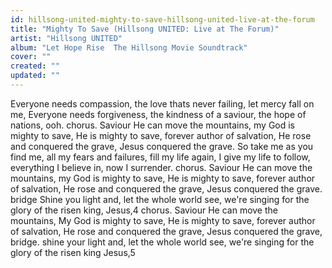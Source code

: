 ```yaml
---
id: hillsong-united-mighty-to-save-hillsong-united-live-at-the-forum
title: "Mighty To Save (Hillsong UNITED: Live at The Forum)"
artist: "Hillsong UNITED"
album: "Let Hope Rise  The Hillsong Movie Soundtrack"
cover: ""
created: ""
updated: ""
---
```


Everyone needs compassion,
the love thats never failing,
let mercy fall on me,
Everyone needs forgiveness,
the kindness of a saviour,
the hope of nations,
ooh.
chorus.
Saviour He can move the mountains,
my God is mighty to save,
He is mighty to save,
forever author of salvation,
He rose and conquered the grave,
Jesus conquered the grave.
So take me as you find me,
all my fears and failures,
fill my life again,
I give my life to follow,
everything I believe in,
now I surrender.
chorus.
Saviour He can move the mountains,
my God is mighty to save,
He is mighty to save,
forever author of salvation,
He rose and conquered the grave,
Jesus conquered the grave.
bridge
Shine you light and,
 let the whole world see,
we're singing for the glory of the risen king,
Jesus,4
chorus.
Saviour He can move the mountains,
My God is mighty to save,
He is mighty to save,
forever author of salvation,
He rose and conquered the grave,
Jesus conquered the grave,
bridge.
shine your light and,
 let the whole world see,
we're singing for the glory of the risen king Jesus,5